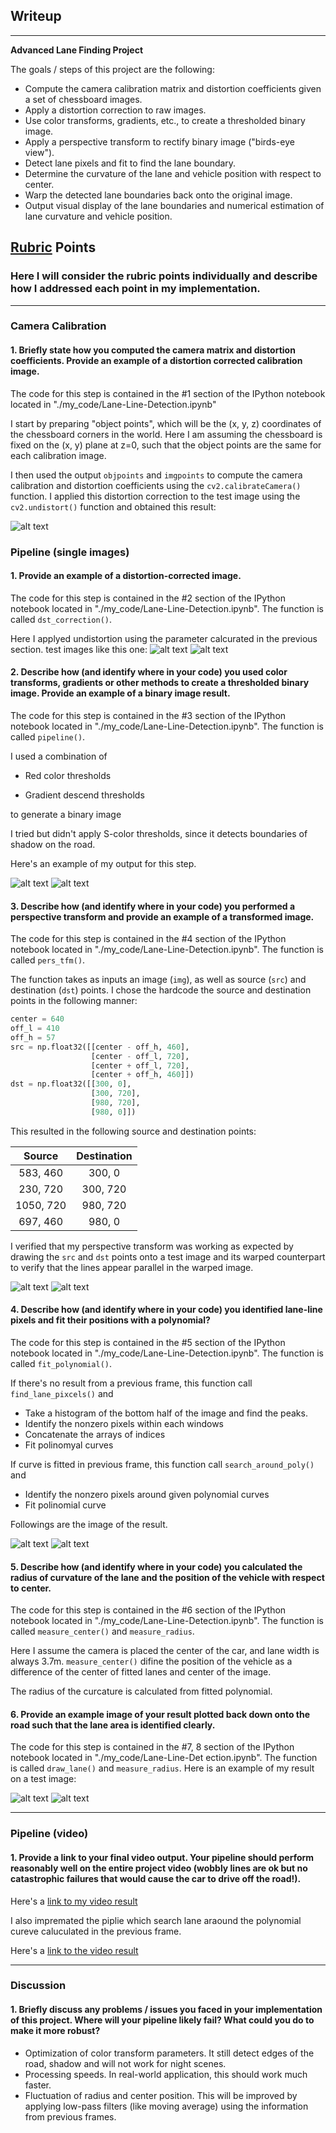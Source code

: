 ## Writeup

---

**Advanced Lane Finding Project**

The goals / steps of this project are the following:

* Compute the camera calibration matrix and distortion coefficients given a set of chessboard images.
* Apply a distortion correction to raw images.
* Use color transforms, gradients, etc., to create a thresholded binary image.
* Apply a perspective transform to rectify binary image ("birds-eye view").
* Detect lane pixels and fit to find the lane boundary.
* Determine the curvature of the lane and vehicle position with respect to center.
* Warp the detected lane boundaries back onto the original image.
* Output visual display of the lane boundaries and numerical estimation of lane curvature and vehicle position.

[//]: # (Image References)

[image1]: ./output_images/1_dist.png "Undistorted"
[image2]: ./output_images/2_dist_1.png "Undistortion1"
[image3]: ./output_images/2_dist_3.png "Undistortion2"
[image4]: ./output_images/3_thresh_1.png "Binary1"
[image5]: ./output_images/3_thresh_3.png "Binary2"
[image6]: ./output_images/4_warp_1.png "Warp1"
[image7]: ./output_images/4_warp_3.png "Warp2"
[image8]: ./output_images/5_search_1.png "Search1"
[image9]: ./output_images/5_search_3.png "Search2"
[image10]: ./output_images/7_result_1.png "Result1"
[image11]: ./output_images/7_result_3.png "Result2"
[image12]: ./output_images/8_result_1.png "Result with text1"
[image13]: ./output_images/8_result_3.png "Result with text2"

[video1]: ./output_images/project_video.mp4 "Video"
[video2]: ./output_images/project_video_2.mp4 "Video2"

## [Rubric](https://review.udacity.com/#!/rubrics/571/view) Points

### Here I will consider the rubric points individually and describe how I addressed each point in my implementation.  

---

### Camera Calibration

#### 1. Briefly state how you computed the camera matrix and distortion coefficients. Provide an example of a distortion corrected calibration image.

The code for this step is contained in the #1 section of the IPython notebook located in "./my_code/Lane-Line-Detection.ipynb" 

I start by preparing "object points", which will be the (x, y, z) coordinates of the chessboard corners in the world. Here I am assuming the chessboard is fixed on the (x, y) plane at z=0, such that the object points are the same for each calibration image. 

I then used the output `objpoints` and `imgpoints` to compute the camera calibration and distortion coefficients using the `cv2.calibrateCamera()` function.  I applied this distortion correction to the test image using the `cv2.undistort()` function and obtained this result: 

![alt text][image1]

### Pipeline (single images)

#### 1. Provide an example of a distortion-corrected image.

The code for this step is contained in the #2 section of the IPython notebook located in "./my_code/Lane-Line-Detection.ipynb". The function is called `dst_correction()`.

Here I applyed undistortion using the parameter calcurated in the previous section.
test images like this one:
![alt text][image2]
![alt text][image3]

#### 2. Describe how (and identify where in your code) you used color transforms, gradients or other methods to create a thresholded binary image.  Provide an example of a binary image result.

The code for this step is contained in the #3 section of the IPython notebook located in "./my_code/Lane-Line-Detection.ipynb". The function is called `pipeline()`.

I used a combination of 

- Red color thresholds 

- Gradient descend thresholds

to generate a binary image

I tried but didn't apply S-color thresholds, since it detects boundaries of shadow on the road.

Here's an example of my output for this step.  

![alt text][image4]
![alt text][image5]

#### 3. Describe how (and identify where in your code) you performed a perspective transform and provide an example of a transformed image.

The code for this step is contained in the #4 section of the IPython notebook located in "./my_code/Lane-Line-Detection.ipynb". The function is called `pers_tfm()`.

The function takes as inputs an image (`img`), as well as source (`src`) and destination (`dst`) points.  I chose the hardcode the source and destination points in the following manner:

```python
center = 640
off_l = 410
off_h = 57
src = np.float32([[center - off_h, 460], 
                  [center - off_l, 720], 
                  [center + off_l, 720], 
                  [center + off_h, 460]])
dst = np.float32([[300, 0], 
                  [300, 720], 
                  [980, 720], 
                  [980, 0]])
```

This resulted in the following source and destination points:

| Source        | Destination   | 
|:-------------:|:-------------:| 
| 583, 460      | 300, 0        | 
| 230, 720      | 300, 720      |
| 1050, 720     | 980, 720      |
| 697, 460      | 980, 0        |

I verified that my perspective transform was working as expected by drawing the `src` and `dst` points onto a test image and its warped counterpart to verify that the lines appear parallel in the warped image.

![alt text][image6]
![alt text][image7]


#### 4. Describe how (and identify where in your code) you identified lane-line pixels and fit their positions with a polynomial?

The code for this step is contained in the #5 section of the IPython notebook located in "./my_code/Lane-Line-Detection.ipynb". The function is called `fit_polynomial()`.

If there's no result from a previous frame, this function call `find_lane_pixcels()` and

- Take a histogram of the bottom half of the image and find the peaks.
- Identify the nonzero pixels within each windows 
- Concatenate the arrays of indices
- Fit polinomyal curves


If curve is fitted in previous frame, this function call `search_around_poly()` and

- Identify the nonzero pixels around given polynomial curves
- Fit polinomial curve

Followings are the image of the result.

![alt text][image8]
![alt text][image9]

#### 5. Describe how (and identify where in your code) you calculated the radius of curvature of the lane and the position of the vehicle with respect to center.

The code for this step is contained in the #6 section of the IPython notebook located in "./my_code/Lane-Line-Detection.ipynb". The function is called `measure_center()` and `measure_radius`.

Here I assume the camera is placed the center of the car, and lane width is always 3.7m.
`measure_center()` difine the position of the vehicle as a difference of the center of fitted lanes and center of the image. 

The radius of the curcature is calculated from fitted polynomial.


#### 6. Provide an example image of your result plotted back down onto the road such that the lane area is identified clearly.

The code for this step is contained in the #7, 8 section of the IPython notebook located in "./my_code/Lane-Line-Det
ection.ipynb". The function is called `draw_lane()` and `measure_radius`. Here is an example of my result on a test image:

![alt text][image12]
![alt text][image13]

---

### Pipeline (video)

#### 1. Provide a link to your final video output.  Your pipeline should perform reasonably well on the entire project video (wobbly lines are ok but no catastrophic failures that would cause the car to drive off the road!).

Here's a [link to my video result](./output_images/project_video.mp4)

I also impremated the piplie which search lane araound the polynomial cureve caluculated in the previous frame.

Here's a [link to the video result](./output_images/project_video_2.mp4)

---

### Discussion

#### 1. Briefly discuss any problems / issues you faced in your implementation of this project.  Where will your pipeline likely fail?  What could you do to make it more robust?

- Optimization of color transform parameters. It still detect edges of the road, shadow and will not work for night scenes.
- Processing speeds. In real-world application, this should work much faster.
- Fluctuation of radius and center position. This will be improved by applying low-pass filters (like moving average) using the information from previous frames.


